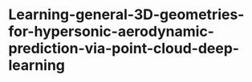 # Learning-general-3D-geometries-for-hypersonic-aerodynamic-prediction-via-point-cloud-deep-learning
